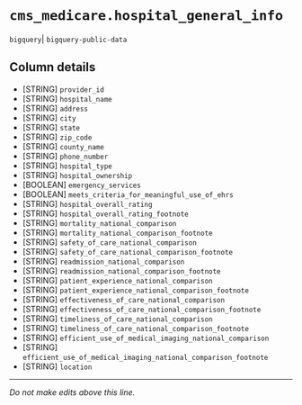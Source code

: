 # `cms_medicare.hospital_general_info`
`bigquery`| `bigquery-public-data`

## Column details
* [STRING]    `provider_id`
* [STRING]    `hospital_name`
* [STRING]    `address`
* [STRING]    `city`
* [STRING]    `state`
* [STRING]    `zip_code`
* [STRING]    `county_name`
* [STRING]    `phone_number`
* [STRING]    `hospital_type`
* [STRING]    `hospital_ownership`
* [BOOLEAN]   `emergency_services`
* [BOOLEAN]   `meets_criteria_for_meaningful_use_of_ehrs`
* [STRING]    `hospital_overall_rating`
* [STRING]    `hospital_overall_rating_footnote`
* [STRING]    `mortality_national_comparison`
* [STRING]    `mortality_national_comparison_footnote`
* [STRING]    `safety_of_care_national_comparison`
* [STRING]    `safety_of_care_national_comparison_footnote`
* [STRING]    `readmission_national_comparison`
* [STRING]    `readmission_national_comparison_footnote`
* [STRING]    `patient_experience_national_comparison`
* [STRING]    `patient_experience_national_comparison_footnote`
* [STRING]    `effectiveness_of_care_national_comparison`
* [STRING]    `effectiveness_of_care_national_comparison_footnote`
* [STRING]    `timeliness_of_care_national_comparison`
* [STRING]    `timeliness_of_care_national_comparison_footnote`
* [STRING]    `efficient_use_of_medical_imaging_national_comparison`
* [STRING]    `efficient_use_of_medical_imaging_national_comparison_footnote`
* [STRING]    `location`

-------------------------------------------------------------------------------
*Do not make edits above this line.*
